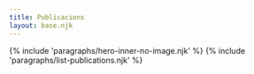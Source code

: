 ```yaml
---
title: Publicacions
layout: base.njk
---
```

{% include 'paragraphs/hero-inner-no-image.njk' %}
{% include 'paragraphs/list-publications.njk' %}